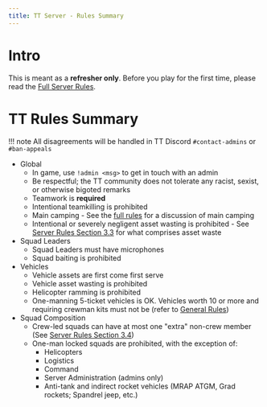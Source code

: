 ```yaml
---
title: TT Server - Rules Summary
---
```


# Intro

This is meant as a **refresher only**.  Before you play for the first time, please read the [Full Server Rules](./server_rules.md). 

# TT Rules Summary

!!! note 
    All disagreements will be handled in TT Discord `#contact-admins` or `#ban-appeals` 

* Global 
    * In game, use `!admin <msg>` to get in touch with an admin
    * Be respectful; the TT community does not tolerate any racist, sexist, or otherwise bigoted remarks 
    * Teamwork is **required**
    * Intentional teamkilling is prohibited
    * Main camping - See the [full rules](./server_rules.md) for a discussion of main camping
    * Intentional or severely negligent asset wasting is prohibited - See [Server Rules Section 3.3](./server_rules.md#asset-waste) for what comprises asset waste
* Squad Leaders
    * Squad Leaders must have microphones 
    * Squad baiting is prohibited
* Vehicles
    * Vehicle assets are first come first serve
    * Vehicle asset wasting is prohibited
    * Helicopter ramming is prohibited
    * One-manning 5-ticket vehicles is OK.  Vehicles worth 10 or more and requiring crewman kits must not be (refer to [General Rules](./server_rules.md#general))
* Squad Composition
    * Crew-led squads can have at most one "extra" non-crew member (See [Server Rules Section 3.4](./server_rules.md#composition))
    * One-man locked squads are prohibited, with the exception of:
        * Helicopters
        * Logistics 
        * Command
        * Server Administration (admins only)
        * Anti-tank and indirect rocket vehicles (MRAP ATGM, Grad rockets; Spandrel jeep, etc.)
